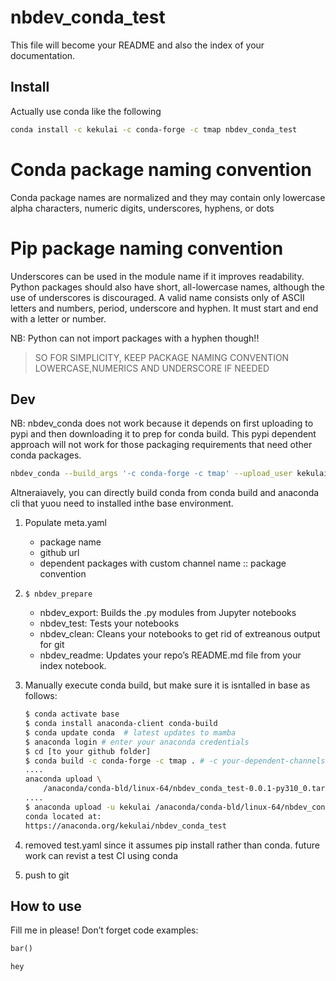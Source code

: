 # nbdev_conda_test

<!-- WARNING: THIS FILE WAS AUTOGENERATED! DO NOT EDIT! -->

This file will become your README and also the index of your
documentation.

## Install

Actually use conda like the following

``` bash
conda install -c kekulai -c conda-forge -c tmap nbdev_conda_test
```

# Conda package naming convention

Conda package names are normalized and they may contain only lowercase
alpha characters, numeric digits, underscores, hyphens, or dots

# Pip package naming convention

Underscores can be used in the module name if it improves readability.
Python packages should also have short, all-lowercase names, although
the use of underscores is discouraged. A valid name consists only of
ASCII letters and numbers, period, underscore and hyphen. It must start
and end with a letter or number.

NB: Python can not import packages with a hyphen though!!

> SO FOR SIMPLICITY, KEEP PACKAGE NAMING CONVENTION LOWERCASE,NUMERICS
> AND UNDERSCORE IF NEEDED

## Dev

NB: nbdev_conda does not work because it depends on first uploading to
pypi and then downloading it to prep for conda build. This pypi
dependent approach will not work for those packaging requirements that
need other conda packages.

``` bash
nbdev_conda --build_args '-c conda-forge -c tmap' --upload_user kekulai
```

Altneraiavely, you can directly build conda from conda build and
anaconda cli that yuou need to installed inthe base environment.

1.  Populate meta.yaml

    - package name
    - github url
    - dependent packages with custom channel name :: package convention

2.  `$ nbdev_prepare`

    - nbdev_export: Builds the .py modules from Jupyter notebooks
    - nbdev_test: Tests your notebooks
    - nbdev_clean: Cleans your notebooks to get rid of extreanous output
      for git
    - nbdev_readme: Updates your repo’s README.md file from your index
      notebook.

3.  Manually execute conda build, but make sure it is isntalled in base
    as follows:

    ``` bash
    $ conda activate base
    $ conda install anaconda-client conda-build
    $ conda update conda  # latest updates to mamba
    $ anaconda login # enter your anaconda credentials
    $ cd [to your github folder]
    $ conda build -c conda-forge -c tmap . # -c your-dependent-channels
    ....
    anaconda upload \
        /anaconda/conda-bld/linux-64/nbdev_conda_test-0.0.1-py310_0.tar.bz2
    ....
    $ anaconda upload -u kekulai /anaconda/conda-bld/linux-64/nbdev_conda_test-0.0.1-py310_0.tar.bz2 # pass channnel as -u user
    conda located at:
    https://anaconda.org/kekulai/nbdev_conda_test
    ```

4.  removed test.yaml since it assumes pip install rather than conda.
    future work can revist a test CI using conda

5.  push to git

## How to use

Fill me in please! Don’t forget code examples:

``` python
bar()
```

    hey
